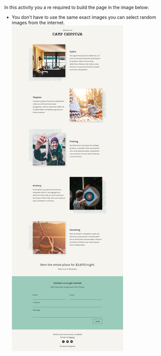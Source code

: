 In this activity you a re required to build the page in the image below:
* You don't have to use the same exact images you can select random images from the internet. 
![lab (5)](website.jpg)